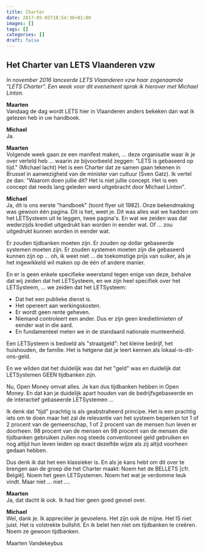```yaml
---
title: Charter
date: 2017-05-05T18:54:36+01:00
images: []
tags: []
categories: []
draft: false
---
```


## Het Charter van LETS Vlaanderen vzw

_In november 2016 lanceerde LETS Vlaanderen vzw haar zogenaamde "LETS Charter". Een week voor dit evenement sprak ik hierover met Michael Linton._

**Maarten**\
Vandaag de dag wordt LETS hier in Vlaanderen anders bekeken dan wat ik gelezen heb in uw handboek.

**Michael**\
Ja.

**Maarten**\
Volgende week gaan ze een manifest maken, ... deze organisatie waar ik je over verteld heb ... waarin ze bijvoorbeeld zeggen: "LETS is gebaseerd op tijd." (Michael lacht) Het is een Charter dat ze samen gaan tekenen in Brussel in aanwezigheid van de minister van cultuur (Sven Gatz). Ik vertel ze dan: "Waarom doen jullie dit? Het is niet jullie concept. Het is een concept dat reeds lang geleden werd uitgebracht door Michael Linton".

**Michael**\
Ja, dit is ons eerste "handboek" (toont flyer uit 1982). Onze bekendmaking was gewoon één pagina. Dit is het, weet je. Dit was alles wat we hadden om het LETSysteem uit te leggen, twee pagina's. En wat we zeiden was dat wederzijds krediet uitgedrukt kan worden in eender wat. Of ... zou uitgedrukt kunnen worden in eender wat.

Er zouden tijdbanken moeten zijn. Er zouden op dollar gebaseerde systemen moeten zijn. Er zouden systemen moeten zijn die gebaseerd kunnen zijn op ... oh, ik weet niet ... de toekomstige prijs van suiker, als je het ingewikkeld wil maken op de één of andere manier.

En er is geen enkele specifieke weerstand tegen enige van deze, behalve dat wij zeiden dat het LETSysteem, en we zijn heel specifiek over het LETSysteem, ... we zeiden dat het LETSysteem:

* Dat het een publieke dienst is.
* Het opereert aan werkingskosten.
* Er wordt geen rente geheven.
* Niemand controleert een ander. Dus er zijn geen kredietlimieten of eender wat in die aard.
* En fundamenteel meten we in de standaard nationale munteenheid.

Een LETSysteem is bedoeld als "straatgeld": het kleine bedrijf, het huishouden, de familie. Het is hetgene dat je leert kennen als lokaal-is-dit-ons-geld.

En we wilden dat het duidelijk was dat het "geld" was en duidelijk dat LETSystemen GEEN tijdbanken zijn.

Nu, Open Money omvat alles. Je kan dus tijdbanken hebben in Open Money. En dat kan je duidelijk apart houden van de bedrijfsgebaseerde en de interactief gebaseerde LETSystemen ...

Ik denk dat "tijd" prachtig is als geabstraheerd principe. Het is een prachtig iets om te doen maar het zal de relevantie van het systeem beperken tot 1 of 2 procent van de gemeenschap, 1 of 2 procent van de mensen hun leven er doorheen. 98 procent van de mensen en 98 procent van de mensen die tijdbanken gebruiken zullen nog steeds conventioneel geld gebruiken en nog altijd hun leven leiden op exact dezelfde wijze als zij altijd voorheen gedaan hebben.

Dus denk ik dat het een klassieker is. En als je kans hebt om dit over te brengen aan de groep die het Charter maakt: Noem het de BELLETS [cfr. België]. Noem het geen LETSystemen. Noem het wat je verdomme leuk vindt. Maar niet ... niet ....

**Maarten**\
Ja, dat dacht ik ook. Ik had hier geen goed gevoel over.

**Michael**\
Wel, dank je. Ik appreciëer je gevoelens. Het zijn ook de mijne. Het IS niet juist. Het is volstrekte bullshit. En ik belet hen niet om tijdbanken te creëren. Noem ze gewoon tijdbanken.

Maarten Vandekeybus
